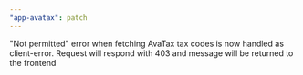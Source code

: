 ```yaml
---
"app-avatax": patch
---
```


"Not permitted" error when fetching AvaTax tax codes is now handled as client-error. Request will respond with 403 and message will be returned to the frontend
